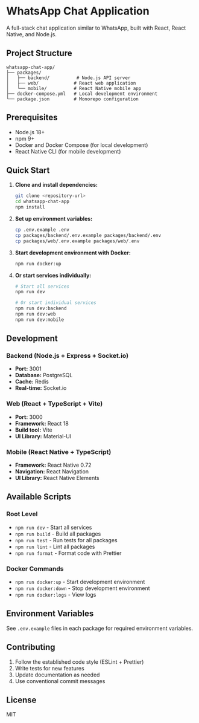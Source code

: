 # WhatsApp Chat Application

A full-stack chat application similar to WhatsApp, built with React, React Native, and Node.js.

## Project Structure

```
whatsapp-chat-app/
├── packages/
│   ├── backend/          # Node.js API server
│   ├── web/             # React web application
│   └── mobile/          # React Native mobile app
├── docker-compose.yml   # Local development environment
└── package.json         # Monorepo configuration
```

## Prerequisites

- Node.js 18+
- npm 9+
- Docker and Docker Compose (for local development)
- React Native CLI (for mobile development)

## Quick Start

1. **Clone and install dependencies:**
   ```bash
   git clone <repository-url>
   cd whatsapp-chat-app
   npm install
   ```

2. **Set up environment variables:**
   ```bash
   cp .env.example .env
   cp packages/backend/.env.example packages/backend/.env
   cp packages/web/.env.example packages/web/.env
   ```

3. **Start development environment with Docker:**
   ```bash
   npm run docker:up
   ```

4. **Or start services individually:**
   ```bash
   # Start all services
   npm run dev

   # Or start individual services
   npm run dev:backend
   npm run dev:web
   npm run dev:mobile
   ```

## Development

### Backend (Node.js + Express + Socket.io)
- **Port:** 3001
- **Database:** PostgreSQL
- **Cache:** Redis
- **Real-time:** Socket.io

### Web (React + TypeScript + Vite)
- **Port:** 3000
- **Framework:** React 18
- **Build tool:** Vite
- **UI Library:** Material-UI

### Mobile (React Native + TypeScript)
- **Framework:** React Native 0.72
- **Navigation:** React Navigation
- **UI Library:** React Native Elements

## Available Scripts

### Root Level
- `npm run dev` - Start all services
- `npm run build` - Build all packages
- `npm run test` - Run tests for all packages
- `npm run lint` - Lint all packages
- `npm run format` - Format code with Prettier

### Docker Commands
- `npm run docker:up` - Start development environment
- `npm run docker:down` - Stop development environment
- `npm run docker:logs` - View logs

## Environment Variables

See `.env.example` files in each package for required environment variables.

## Contributing

1. Follow the established code style (ESLint + Prettier)
2. Write tests for new features
3. Update documentation as needed
4. Use conventional commit messages

## License

MIT